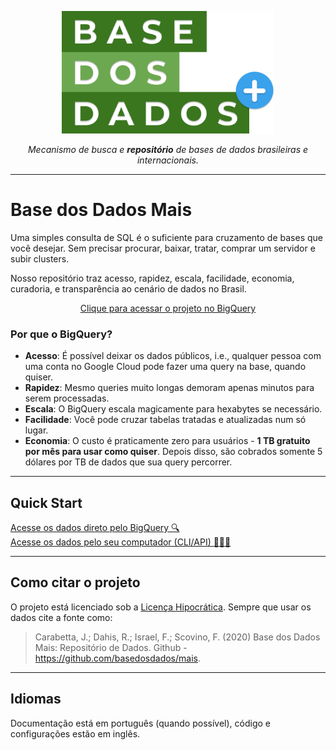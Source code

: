 <!-- Header -->
<p align="center">
  <a href="https://basedosdados.github.io/mais/">
    <img src="images/bdmais_logo.png" width="340" alt="Base dos Dados Mais">
  </a>
</p>

<p align="center">
    <em>Mecanismo de busca e <b>repositório</b> de bases de dados brasileiras e internacionais.</em>
</p>

---

# Base dos Dados Mais

Uma simples consulta de SQL é o suficiente para cruzamento de bases que
você desejar. Sem precisar procurar, baixar, tratar, comprar um servidor
e subir clusters.

Nosso repositório traz acesso, rapidez, escala, facilidade, economia, 
curadoria, e transparência ao cenário de dados no Brasil.

<div align="center">
    <a align="center"
    href="https://console.cloud.google.com/bigquery?p=basedosdados&page=project"
    title="{{ lang.t('source.link.title')}}" class="md-button">
        Clique para acessar o projeto no BigQuery
    </a>
</div>

### Por que o BigQuery?

- **Acesso**: É possível deixar os dados públicos, i.e., qualquer
  pessoa com uma conta no Google Cloud pode fazer uma query na base,
  quando quiser.
- **Rapidez**: Mesmo queries muito longas demoram apenas minutos para
  serem processadas.
- **Escala**: O BigQuery escala magicamente para hexabytes se necessário.
- **Facilidade**: Você pode cruzar tabelas tratadas e atualizadas num só lugar.
- **Economia**: O custo é praticamente zero para usuários - **1
  TB gratuito por mês para usar como quiser**. Depois disso, são cobrados
  somente 5 dólares por TB de dados que sua query percorrer.

----

## Quick Start

<div class="row">
    <div class="column">
    <a style="width: 90%; text-align: center;"
    href="/mais/access_data_bq"
    title="{{ lang.t('source.link.title')}}" class="md-button">
        Acesse os dados direto pelo BigQuery 🔍
    </a>
    </div>
    <div class="column">
    <a style="width: 90%; text-align: center;"
    href="/mais/access_data_local"
    title="{{ lang.t('source.link.title')}}" class="md-button">
        Acesse os dados pelo seu computador (CLI/API) 👩🏻‍💻
    </a>
    </div>
</div>

-----
## Como citar o projeto

O projeto está licenciado sob a [Licença Hipocrática](https://firstdonoharm.dev/version/2/1/license.html). Sempre que usar os dados cite a fonte como:

> Carabetta, J.; Dahis, R.; Israel, F.; Scovino, F. (2020) Base dos Dados Mais: Repositório de Dados. Github - https://github.com/basedosdados/mais.

-----
## Idiomas

Documentação está em português (quando possível), código e configurações estão em inglês.
